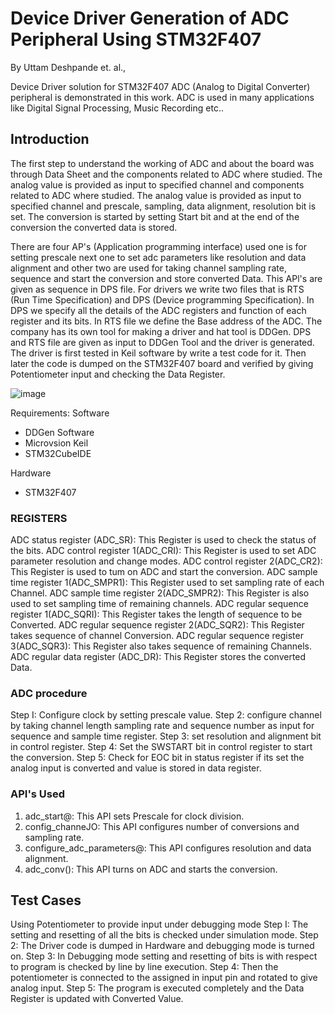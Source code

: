 # Device Driver Generation of ADC Peripheral Using STM32F407
By Uttam Deshpande et. al.,

Device Driver solution for STM32F407 ADC (Analog to Digital Converter) peripheral is demonstrated in this work. ADC is used in many applications like Digital Signal Processing, Music Recording etc.. 

## Introduction
The first step to understand the working of ADC and about the board was through Data Sheet and the components related to ADC where studied. The analog value is provided as input to specified channel and components related to ADC where studied. The analog value is provided as input to specified channel and prescale, sampling, data alignment, resolution bit is set. The conversion is started by setting Start bit and at the end of the conversion the converted data is stored. 

There are four AP's (Application programming interface) used one is for setting prescale next one to set adc parameters like resolution and data alignment and other two are used for taking channel sampling rate, sequence and start the conversion and store converted Data. This APl's are given as sequence in DPS file. For drivers we write two files that is RTS (Run Time Specification) and DPS (Device programming Specification). In DPS we specify all the details of the ADC registers and function of each register and its bits. In RTS file we define the Base address of the ADC. The company has its own tool for making a driver and hat tool is DDGen. DPS and RTS file are given as input to DDGen Tool and the driver is generated. The driver is first tested in Keil software by write a test code for it. Then later the code is dumped on the STM32F407 board and verified by giving Potentiometer input and checking the Data Register. 

![image](https://user-images.githubusercontent.com/107185323/198996560-9b044c6e-e3d7-43e3-95e0-61576b08f006.png)

Requirements: Software
* DDGen Software
* Microvsion Keil
* STM32CubeIDE

Hardware
* STM32F407

### REGISTERS
ADC status register (ADC_SR):  This Register is used to check the status of the bits.
ADC control register 1(ADC_CRI): This Register is used to set ADC parameter resolution and change modes.
ADC control register 2(ADC_CR2): This Register is used to tum on ADC and start the conversion.
ADC sample time register 1(ADC_SMPR1):  This Register used to set sampling rate of each Channel.
ADC sample time register 2(ADC_SMPR2): This Register is also used to set sampling time of remaining channels.
ADC regular sequence register 1(ADC_SQRI): This Register takes the length of sequence to be Converted.
ADC regular sequence register 2(ADC_SQR2):  This Register takes sequence of channel Conversion.
ADC regular sequence register 3(ADC_SQR3):  This Register also takes sequence of remaining Channels.
ADC regular data register (ADC_DR):  This Register stores the converted Data.
	
### ADC procedure
Step I: Configure clock by setting prescale value.
Step 2: configure channel by taking channel length sampling rate and sequence number as input for sequence and sample time register.
Step 3: set resolution and alignment bit in control register.
Step 4:  Set the SWSTART bit in control register to start the conversion.
Step 5:  Check for EOC bit in status register if its set the analog input is converted and value is stored in data register.


### API's Used
1.	adc_start@:  This API sets Prescale for clock division.
2.	config_channeJO: This API configures number of conversions and sampling rate.
3.	configure_adc_parameters@:  This API configures resolution and data alignment.
4.	adc_conv():  This API turns on ADC and starts the conversion.

## Test Cases
Using Potentiometer to provide input under debugging mode
Step I: The setting and resetting of all the bits is checked under simulation mode. 
Step 2: The Driver code is dumped in Hardware and debugging mode is turned on.
Step 3: In Debugging mode setting and resetting of bits is with respect to program is checked by line by line execution.
Step 4: Then the potentiometer is connected to the assigned in input pin and rotated to give analog input. 
Step 5: The program is executed completely and the Data Register is updated with Converted Value.


